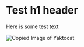 # Test h1 header
Here is some test text

![Copied Image of Yaktocat](https://octodex.github.com/images/yaktocat.png)
